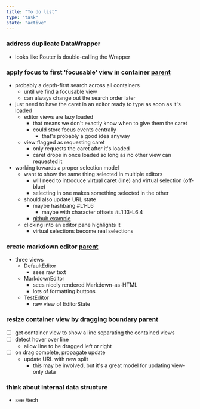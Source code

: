 ```yaml
---
title: "To do list"
type: "task"
state: "active"
---
```


### address duplicate DataWrapper
+ looks like Router is double-calling the Wrapper

### apply focus to first 'focusable' view in container [parent](user-story/user-can-view-a-thinkope)
+ probably a depth-first search across all containers
    + until we find a focusable view
    + can always change out the search order later
+ just need to have the caret in an editor ready to type as soon as it's loaded
    + editor views are lazy loaded
        + that means we don't exactly know when to give them the caret
        + could store focus events centrally
            + that's probably a good idea anyway
    + view flagged as requesting caret
        + only requests the caret after it's loaded
        + caret drops in once loaded so long as no other view can requested it
+ working towards a proper selection model
    + want to show the same thing selected in multiple editors
        + will need to introduce virtual caret (line) and virtual selection (off-blue)
        + selecting in one makes something selected in the other
    + should also update URL state
        + maybe hashbang #L1-L6
            + maybe with character offsets #L1.13-L6.4
        + [github example](https://github.com/aderaaij/react-redux-github-api-example/blob/master/src/constants/ActionTypes.js#L1-L6)
    + clicking into an editor pane highlights it
        + virtual selections become real selections

### create markdown editor [parent](user-story/user-can-view-a-thinkope)
+ three views
    + DefaultEditor
        + sees raw text
    + MarkdownEditor
        + sees nicely rendered Markdown-as-HTML
        + lots of formatting buttons
    + TestEditor
        + raw view of EditorState

### resize container view by dragging boundary [parent](user-story/user-can-view-a-thinkope)
+ [ ] get container view to show a line separating the contained views
+ [ ] detect hover over line
    + allow line to be dragged left or right
+ [ ] on drag complete, propagate update
    + update URL with new split
        + this may be involved, but it's a great model for updating view-only data

### think about internal data structure
+ see /tech
